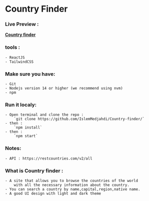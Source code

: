 ﻿# Country Finder

### Live Preview :  
**[Country finder](https://country-finder-medjahdi.netlify.app/)**

### tools : 
	- ReactJS
	- TailwindCSS

### Make sure you have:

	- Git
	- Nodejs version 14 or higher (we recommend using nvm)
	- npm

### Run it localy:
	
	- Open terminal and clone the repo : 
		`git clone https://github.com/IslemMedjahdi/Country-finder/`
	- then : 
		`npm install`
	- then : 
		`npm start`
### Notes:

	- API : https://restcountries.com/v2/all


### What is Country finder : 
	- A site that allows you to browse the countries of the world 
		with all the necessary information about the country.
	- You can search a country by name,capital,region,native name.
	- A good UI design with light and dark theme

